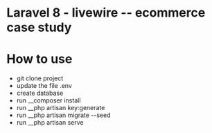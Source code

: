 # Laravel 8 - livewire -- ecommerce case study


# How to use
- git clone project
- update the file .env 
- create database 
- run __composer install
- run __php artisan key:generate
- run __php artisan migrate --seed
- run __php artisan serve



    


